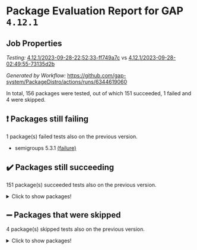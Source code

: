 # Package Evaluation Report for GAP `4.12.1`

## Job Properties

*Testing:* [4.12.1/2023-09-28-22:52:33-ff749a7c](https://github.com/gap-system/PackageDistro/blob/data/reports/4.12.1/2023-09-28-22:52:33-ff749a7c) vs [4.12.1/2023-09-28-02:49:55-73135d2b](https://github.com/gap-system/PackageDistro/blob/data/reports/4.12.1/2023-09-28-02:49:55-73135d2b)

*Generated by Workflow:* https://github.com/gap-system/PackageDistro/actions/runs/6344619060

In total, 156 packages were tested, out of which 151 succeeded, 1 failed and 4 were skipped.

## :exclamation: Packages still failing

1 package(s) failed tests also on the previous version.
- semigroups 5.3.1 [(failure)](https://github.com/gap-system/PackageDistro/actions/runs/6344619060/job/17235703659)

## :heavy_check_mark: Packages still succeeding

151 package(s) succeeded tests also on the previous version.
<details><summary>Click to show packages!</summary>

- 4ti2interface 2023.02-04 [(success)](https://github.com/gap-system/PackageDistro/actions/runs/6344619060/job/17235679987)
- ace 5.6.2 [(success)](https://github.com/gap-system/PackageDistro/actions/runs/6344619060/job/17235680136)
- aclib 1.3.2 [(success)](https://github.com/gap-system/PackageDistro/actions/runs/6344619060/job/17235680308)
- agt 0.3.1 [(success)](https://github.com/gap-system/PackageDistro/actions/runs/6344619060/job/17235680491)
- alnuth 3.2.1 [(success)](https://github.com/gap-system/PackageDistro/actions/runs/6344619060/job/17235680670)
- anupq 3.3.0 [(success)](https://github.com/gap-system/PackageDistro/actions/runs/6344619060/job/17235680818)
- atlasrep 2.1.7 [(success)](https://github.com/gap-system/PackageDistro/actions/runs/6344619060/job/17235681085)
- autodoc 2023.06.19 [(success)](https://github.com/gap-system/PackageDistro/actions/runs/6344619060/job/17235683058)
- automata 1.15 [(success)](https://github.com/gap-system/PackageDistro/actions/runs/6344619060/job/17235683246)
- automgrp 1.3.2 [(success)](https://github.com/gap-system/PackageDistro/actions/runs/6344619060/job/17235683387)
- autpgrp 1.11 [(success)](https://github.com/gap-system/PackageDistro/actions/runs/6344619060/job/17235683545)
- cap 2023.09-10 [(success)](https://github.com/gap-system/PackageDistro/actions/runs/6344619060/job/17235683728)
- caratinterface 2.3.5 [(success)](https://github.com/gap-system/PackageDistro/actions/runs/6344619060/job/17235683871)
- cddinterface 2022.11.01 [(success)](https://github.com/gap-system/PackageDistro/actions/runs/6344619060/job/17235684021)
- circle 1.6.6 [(success)](https://github.com/gap-system/PackageDistro/actions/runs/6344619060/job/17235684205)
- classicpres 1.22 [(success)](https://github.com/gap-system/PackageDistro/actions/runs/6344619060/job/17235684386)
- cohomolo 1.6.11 [(success)](https://github.com/gap-system/PackageDistro/actions/runs/6344619060/job/17235684543)
- congruence 1.2.5 [(success)](https://github.com/gap-system/PackageDistro/actions/runs/6344619060/job/17235684669)
- corelg 1.56 [(success)](https://github.com/gap-system/PackageDistro/actions/runs/6344619060/job/17235684841)
- crime 1.6 [(success)](https://github.com/gap-system/PackageDistro/actions/runs/6344619060/job/17235685024)
- crisp 1.4.6 [(success)](https://github.com/gap-system/PackageDistro/actions/runs/6344619060/job/17235685205)
- crypting 0.10.4 [(success)](https://github.com/gap-system/PackageDistro/actions/runs/6344619060/job/17235685398)
- cryst 4.1.26 [(success)](https://github.com/gap-system/PackageDistro/actions/runs/6344619060/job/17235685570)
- crystcat 1.1.10 [(success)](https://github.com/gap-system/PackageDistro/actions/runs/6344619060/job/17235685727)
- ctbllib 1.3.6 [(success)](https://github.com/gap-system/PackageDistro/actions/runs/6344619060/job/17235685852)
- cubefree 1.19 [(success)](https://github.com/gap-system/PackageDistro/actions/runs/6344619060/job/17235685990)
- curlinterface 2.3.2 [(success)](https://github.com/gap-system/PackageDistro/actions/runs/6344619060/job/17235686167)
- cvec 2.8.1 [(success)](https://github.com/gap-system/PackageDistro/actions/runs/6344619060/job/17235686368)
- datastructures 0.3.0 [(success)](https://github.com/gap-system/PackageDistro/actions/runs/6344619060/job/17235686543)
- deepthought 1.0.6 [(success)](https://github.com/gap-system/PackageDistro/actions/runs/6344619060/job/17235686707)
- design 1.8 [(success)](https://github.com/gap-system/PackageDistro/actions/runs/6344619060/job/17235686888)
- difsets 2.3.1 [(success)](https://github.com/gap-system/PackageDistro/actions/runs/6344619060/job/17235687040)
- digraphs 1.6.3 [(success)](https://github.com/gap-system/PackageDistro/actions/runs/6344619060/job/17235687212)
- edim 1.3.7 [(success)](https://github.com/gap-system/PackageDistro/actions/runs/6344619060/job/17235687384)
- example 4.3.4 [(success)](https://github.com/gap-system/PackageDistro/actions/runs/6344619060/job/17235687560)
- examplesforhomalg 2023.08-02 [(success)](https://github.com/gap-system/PackageDistro/actions/runs/6344619060/job/17235687750)
- factint 1.6.3 [(success)](https://github.com/gap-system/PackageDistro/actions/runs/6344619060/job/17235687923)
- ferret 1.0.9 [(success)](https://github.com/gap-system/PackageDistro/actions/runs/6344619060/job/17235688076)
- fga 1.5.0 [(success)](https://github.com/gap-system/PackageDistro/actions/runs/6344619060/job/17235688243)
- fining 1.5.6 [(success)](https://github.com/gap-system/PackageDistro/actions/runs/6344619060/job/17235688413)
- float 1.0.3 [(success)](https://github.com/gap-system/PackageDistro/actions/runs/6344619060/job/17235688836)
- format 1.4.3 [(success)](https://github.com/gap-system/PackageDistro/actions/runs/6344619060/job/17235689014)
- forms 1.2.9 [(success)](https://github.com/gap-system/PackageDistro/actions/runs/6344619060/job/17235689202)
- fplsa 1.2.6 [(success)](https://github.com/gap-system/PackageDistro/actions/runs/6344619060/job/17235689414)
- fr 2.4.12 [(success)](https://github.com/gap-system/PackageDistro/actions/runs/6344619060/job/17235689580)
- francy 2.0.3 [(success)](https://github.com/gap-system/PackageDistro/actions/runs/6344619060/job/17235689760)
- fwtree 1.3 [(success)](https://github.com/gap-system/PackageDistro/actions/runs/6344619060/job/17235689968)
- gapdoc 1.6.6 [(success)](https://github.com/gap-system/PackageDistro/actions/runs/6344619060/job/17235690142)
- gauss 2023.02-04 [(success)](https://github.com/gap-system/PackageDistro/actions/runs/6344619060/job/17235690310)
- gaussforhomalg 2023.08-01 [(success)](https://github.com/gap-system/PackageDistro/actions/runs/6344619060/job/17235690497)
- gbnp 1.0.5 [(success)](https://github.com/gap-system/PackageDistro/actions/runs/6344619060/job/17235690672)
- generalizedmorphismsforcap 2023.08-02 [(success)](https://github.com/gap-system/PackageDistro/actions/runs/6344619060/job/17235690889)
- genss 1.6.8 [(success)](https://github.com/gap-system/PackageDistro/actions/runs/6344619060/job/17235691051)
- gradedmodules 2023.08-01 [(success)](https://github.com/gap-system/PackageDistro/actions/runs/6344619060/job/17235691284)
- gradedringforhomalg 2023.08-01 [(success)](https://github.com/gap-system/PackageDistro/actions/runs/6344619060/job/17235691490)
- grape 4.9.0 [(success)](https://github.com/gap-system/PackageDistro/actions/runs/6344619060/job/17235691686)
- groupoids 1.73 [(success)](https://github.com/gap-system/PackageDistro/actions/runs/6344619060/job/17235691920)
- grpconst 2.6.4 [(success)](https://github.com/gap-system/PackageDistro/actions/runs/6344619060/job/17235692156)
- guarana 0.96.3 [(success)](https://github.com/gap-system/PackageDistro/actions/runs/6344619060/job/17235692468)
- guava 3.18 [(success)](https://github.com/gap-system/PackageDistro/actions/runs/6344619060/job/17235692705)
- hap 1.58 [(success)](https://github.com/gap-system/PackageDistro/actions/runs/6344619060/job/17235692936)
- hapcryst 0.1.15 [(success)](https://github.com/gap-system/PackageDistro/actions/runs/6344619060/job/17235693151)
- hecke 1.5.3 [(success)](https://github.com/gap-system/PackageDistro/actions/runs/6344619060/job/17235693375)
- help 3.5 [(success)](https://github.com/gap-system/PackageDistro/actions/runs/6344619060/job/17235693552)
- homalg 2023.08-02 [(success)](https://github.com/gap-system/PackageDistro/actions/runs/6344619060/job/17235693775)
- homalgtocas 2023.08-01 [(success)](https://github.com/gap-system/PackageDistro/actions/runs/6344619060/job/17235693988)
- idrel 2.45 [(success)](https://github.com/gap-system/PackageDistro/actions/runs/6344619060/job/17235694215)
- images 1.3.1 [(success)](https://github.com/gap-system/PackageDistro/actions/runs/6344619060/job/17235694439)
- intpic 0.3.0 [(success)](https://github.com/gap-system/PackageDistro/actions/runs/6344619060/job/17235694643)
- io 4.8.1 [(success)](https://github.com/gap-system/PackageDistro/actions/runs/6344619060/job/17235694873)
- io_forhomalg 2023.02-04 [(success)](https://github.com/gap-system/PackageDistro/actions/runs/6344619060/job/17235695071)
- irredsol 1.4.4 [(success)](https://github.com/gap-system/PackageDistro/actions/runs/6344619060/job/17235695278)
- json 2.1.1 [(success)](https://github.com/gap-system/PackageDistro/actions/runs/6344619060/job/17235695467)
- jupyterkernel 1.5.0 [(success)](https://github.com/gap-system/PackageDistro/actions/runs/6344619060/job/17235695650)
- jupyterviz 1.5.6 [(success)](https://github.com/gap-system/PackageDistro/actions/runs/6344619060/job/17235695815)
- kan 1.36 [(success)](https://github.com/gap-system/PackageDistro/actions/runs/6344619060/job/17235696016)
- kbmag 1.5.11 [(success)](https://github.com/gap-system/PackageDistro/actions/runs/6344619060/job/17235696200)
- laguna 3.9.6 [(success)](https://github.com/gap-system/PackageDistro/actions/runs/6344619060/job/17235696387)
- liealgdb 2.2.1 [(success)](https://github.com/gap-system/PackageDistro/actions/runs/6344619060/job/17235696574)
- liepring 2.8 [(success)](https://github.com/gap-system/PackageDistro/actions/runs/6344619060/job/17235696797)
- liering 2.4.2 [(success)](https://github.com/gap-system/PackageDistro/actions/runs/6344619060/job/17235696986)
- linearalgebraforcap 2023.09-03 [(success)](https://github.com/gap-system/PackageDistro/actions/runs/6344619060/job/17235697176)
- localizeringforhomalg 2023.08-02 [(success)](https://github.com/gap-system/PackageDistro/actions/runs/6344619060/job/17235697316)
- loops 3.4.3 [(success)](https://github.com/gap-system/PackageDistro/actions/runs/6344619060/job/17235697502)
- lpres 1.0.3 [(success)](https://github.com/gap-system/PackageDistro/actions/runs/6344619060/job/17235697683)
- majoranaalgebras 1.5.1 [(success)](https://github.com/gap-system/PackageDistro/actions/runs/6344619060/job/17235697872)
- mapclass 1.4.6 [(success)](https://github.com/gap-system/PackageDistro/actions/runs/6344619060/job/17235698059)
- matgrp 0.70 [(success)](https://github.com/gap-system/PackageDistro/actions/runs/6344619060/job/17235698234)
- matricesforhomalg 2023.08-02 [(success)](https://github.com/gap-system/PackageDistro/actions/runs/6344619060/job/17235698435)
- modisom 2.5.4 [(success)](https://github.com/gap-system/PackageDistro/actions/runs/6344619060/job/17235698604)
- modulepresentationsforcap 2023.09-01 [(success)](https://github.com/gap-system/PackageDistro/actions/runs/6344619060/job/17235698804)
- modules 2023.08-02 [(success)](https://github.com/gap-system/PackageDistro/actions/runs/6344619060/job/17235698954)
- monoidalcategories 2023.08-11 [(success)](https://github.com/gap-system/PackageDistro/actions/runs/6344619060/job/17235699109)
- nconvex 2022.09-01 [(success)](https://github.com/gap-system/PackageDistro/actions/runs/6344619060/job/17235699287)
- nilmat 1.4.2 [(success)](https://github.com/gap-system/PackageDistro/actions/runs/6344619060/job/17235699456)
- nock 1.5 [(success)](https://github.com/gap-system/PackageDistro/actions/runs/6344619060/job/17235699621)
- normalizinterface 1.3.6 [(success)](https://github.com/gap-system/PackageDistro/actions/runs/6344619060/job/17235699820)
- nq 2.5.10 [(success)](https://github.com/gap-system/PackageDistro/actions/runs/6344619060/job/17235699976)
- numericalsgps 1.3.1 [(success)](https://github.com/gap-system/PackageDistro/actions/runs/6344619060/job/17235700153)
- openmath 11.5.3 [(success)](https://github.com/gap-system/PackageDistro/actions/runs/6344619060/job/17235700327)
- orb 4.9.0 [(success)](https://github.com/gap-system/PackageDistro/actions/runs/6344619060/job/17235700500)
- packagemanager 1.4.1 [(success)](https://github.com/gap-system/PackageDistro/actions/runs/6344619060/job/17235700664)
- patternclass 2.4.3 [(success)](https://github.com/gap-system/PackageDistro/actions/runs/6344619060/job/17235700798)
- permut 2.0.4 [(success)](https://github.com/gap-system/PackageDistro/actions/runs/6344619060/job/17235700944)
- polenta 1.3.10 [(success)](https://github.com/gap-system/PackageDistro/actions/runs/6344619060/job/17235701089)
- polymaking 0.8.6 [(success)](https://github.com/gap-system/PackageDistro/actions/runs/6344619060/job/17235701274)
- primgrp 3.4.4 [(success)](https://github.com/gap-system/PackageDistro/actions/runs/6344619060/job/17235701460)
- profiling 2.5.4 [(success)](https://github.com/gap-system/PackageDistro/actions/runs/6344619060/job/17235701618)
- qpa 1.34 [(success)](https://github.com/gap-system/PackageDistro/actions/runs/6344619060/job/17235701774)
- quagroup 1.8.3 [(success)](https://github.com/gap-system/PackageDistro/actions/runs/6344619060/job/17235701936)
- radiroot 2.9 [(success)](https://github.com/gap-system/PackageDistro/actions/runs/6344619060/job/17235702109)
- rcwa 4.7.1 [(success)](https://github.com/gap-system/PackageDistro/actions/runs/6344619060/job/17235702258)
- rds 1.8 [(success)](https://github.com/gap-system/PackageDistro/actions/runs/6344619060/job/17235702412)
- recog 1.4.2 [(success)](https://github.com/gap-system/PackageDistro/actions/runs/6344619060/job/17235702572)
- repndecomp 1.3.0 [(success)](https://github.com/gap-system/PackageDistro/actions/runs/6344619060/job/17235702717)
- repsn 3.1.1 [(success)](https://github.com/gap-system/PackageDistro/actions/runs/6344619060/job/17235702867)
- resclasses 4.7.3 [(success)](https://github.com/gap-system/PackageDistro/actions/runs/6344619060/job/17235703033)
- ringsforhomalg 2023.08-02 [(success)](https://github.com/gap-system/PackageDistro/actions/runs/6344619060/job/17235703187)
- sco 2023.08-01 [(success)](https://github.com/gap-system/PackageDistro/actions/runs/6344619060/job/17235703350)
- scscp 2.4.1 [(success)](https://github.com/gap-system/PackageDistro/actions/runs/6344619060/job/17235703495)
- sglppow 2.3 [(success)](https://github.com/gap-system/PackageDistro/actions/runs/6344619060/job/17235703819)
- sgpviz 0.999.5 [(success)](https://github.com/gap-system/PackageDistro/actions/runs/6344619060/job/17235703986)
- simpcomp 2.1.14 [(success)](https://github.com/gap-system/PackageDistro/actions/runs/6344619060/job/17235704149)
- singular 2023.02.09 [(success)](https://github.com/gap-system/PackageDistro/actions/runs/6344619060/job/17235704313)
- sl2reps 1.1 [(success)](https://github.com/gap-system/PackageDistro/actions/runs/6344619060/job/17235704492)
- sla 1.5.3 [(success)](https://github.com/gap-system/PackageDistro/actions/runs/6344619060/job/17235704606)
- smallgrp 1.5.3 [(success)](https://github.com/gap-system/PackageDistro/actions/runs/6344619060/job/17235704737)
- smallsemi 0.6.13 [(success)](https://github.com/gap-system/PackageDistro/actions/runs/6344619060/job/17235704881)
- sonata 2.9.6 [(success)](https://github.com/gap-system/PackageDistro/actions/runs/6344619060/job/17235705033)
- sophus 1.27 [(success)](https://github.com/gap-system/PackageDistro/actions/runs/6344619060/job/17235705224)
- sotgrps 1.2 [(success)](https://github.com/gap-system/PackageDistro/actions/runs/6344619060/job/17235705803)
- spinsym 1.5.2 [(success)](https://github.com/gap-system/PackageDistro/actions/runs/6344619060/job/17235705963)
- standardff 1.0 [(success)](https://github.com/gap-system/PackageDistro/actions/runs/6344619060/job/17235706171)
- symbcompcc 1.3.2 [(success)](https://github.com/gap-system/PackageDistro/actions/runs/6344619060/job/17235706340)
- thelma 1.3 [(success)](https://github.com/gap-system/PackageDistro/actions/runs/6344619060/job/17235706499)
- tomlib 1.2.9 [(success)](https://github.com/gap-system/PackageDistro/actions/runs/6344619060/job/17235706648)
- toolsforhomalg 2023.07-01 [(success)](https://github.com/gap-system/PackageDistro/actions/runs/6344619060/job/17235706846)
- toric 1.9.5 [(success)](https://github.com/gap-system/PackageDistro/actions/runs/6344619060/job/17235707008)
- toricvarieties 2022.07.13 [(success)](https://github.com/gap-system/PackageDistro/actions/runs/6344619060/job/17235707227)
- transgrp 3.6.4 [(success)](https://github.com/gap-system/PackageDistro/actions/runs/6344619060/job/17235707426)
- ugaly 4.1.3 [(success)](https://github.com/gap-system/PackageDistro/actions/runs/6344619060/job/17235707621)
- unipot 1.5 [(success)](https://github.com/gap-system/PackageDistro/actions/runs/6344619060/job/17235707813)
- unitlib 4.2.0 [(success)](https://github.com/gap-system/PackageDistro/actions/runs/6344619060/job/17235708022)
- utils 0.84 [(success)](https://github.com/gap-system/PackageDistro/actions/runs/6344619060/job/17235708225)
- uuid 0.7 [(success)](https://github.com/gap-system/PackageDistro/actions/runs/6344619060/job/17235708430)
- walrus 0.9991 [(success)](https://github.com/gap-system/PackageDistro/actions/runs/6344619060/job/17235708629)
- wedderga 4.10.4 [(success)](https://github.com/gap-system/PackageDistro/actions/runs/6344619060/job/17235708811)
- xmod 2.91 [(success)](https://github.com/gap-system/PackageDistro/actions/runs/6344619060/job/17235709005)
- xmodalg 1.23 [(success)](https://github.com/gap-system/PackageDistro/actions/runs/6344619060/job/17235709205)
- yangbaxter 0.10.3 [(success)](https://github.com/gap-system/PackageDistro/actions/runs/6344619060/job/17235709459)
- zeromqinterface 0.14 [(success)](https://github.com/gap-system/PackageDistro/actions/runs/6344619060/job/17235709650)
</details>

## :heavy_minus_sign: Packages that were skipped

4 package(s) skipped tests also on the previous version.
<details><summary>Click to show packages!</summary>

- browse 1.8.21 [(skipped)](https://github.com/gap-system/PackageDistro/actions/runs/6344619060/job/17235125366)
- itc 1.5.1 [(skipped)](https://github.com/gap-system/PackageDistro/actions/runs/6344619060/job/17235125366)
- polycyclic 2.16 [(skipped)](https://github.com/gap-system/PackageDistro/actions/runs/6344619060/job/17235125366)
- xgap 4.31 [(skipped)](https://github.com/gap-system/PackageDistro/actions/runs/6344619060/job/17235125366)
</details>

